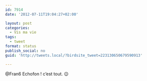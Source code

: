 ```yaml
---
id: 7914
date: '2012-07-11T19:04:27+02:00'

layout: post
categories:
  - Vis ma vie
tags:
  - tweet
format: status
publish_social: no
guid: 'http://tweets.local/?birdsite_tweet=223130650679590913'

---
```


@Fran6 Echofon ! c’est tout. 😉